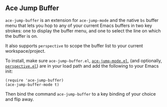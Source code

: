 Ace Jump Buffer
--

`ace-jump-buffer` is an extension for `ace-jump-mode` and the native `bs` buffer menu that lets you hop to any of your current Emacs buffers in two key strokes: one to display the buffer menu, and one to select the line on which the buffer is on.

It also supports `perspective` to scope the buffer list to your current workspace/project.

To install, make sure `ace-jump-buffer.el`, [`ace-jump-mode.el`](https://github.com/winterTTr/ace-jump-mode), (and optionally, [`perspective.el`](https://github.com/nex3/perspective-el)) are in your load path and add the following to your Emacs init:

```
(require 'ace-jump-buffer)
(ace-jump-buffer-mode t)
```

Then bind the command `ace-jump-buffer` to a key binding of your choice and flip away.
